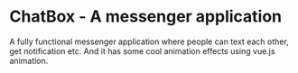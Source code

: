 # ChatBox - A messenger application
A fully functional messenger application where people can text each other, get notification etc. And it has some cool animation effects using vue.js animation.

